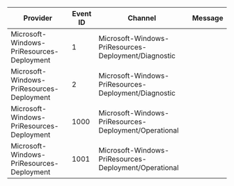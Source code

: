 Provider                                   |  Event ID  |  Channel                                                |  Message
-------------------------------------------|------------|---------------------------------------------------------|---------
Microsoft-Windows-PriResources-Deployment  |  1         |  Microsoft-Windows-PriResources-Deployment/Diagnostic   |
Microsoft-Windows-PriResources-Deployment  |  2         |  Microsoft-Windows-PriResources-Deployment/Diagnostic   |
Microsoft-Windows-PriResources-Deployment  |  1000      |  Microsoft-Windows-PriResources-Deployment/Operational  |
Microsoft-Windows-PriResources-Deployment  |  1001      |  Microsoft-Windows-PriResources-Deployment/Operational  |